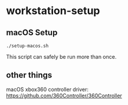 # workstation-setup

## macOS Setup

    ./setup-macos.sh

This script can safely be run more than once.


## other things

macOS xbox360 controller driver: https://github.com/360Controller/360Controller

